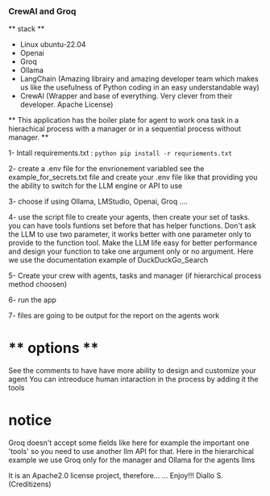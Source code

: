 ### CrewAI and Groq

** stack **
- Linux ubuntu-22.04
- Openai
- Groq
- Ollama
- LangChain (Amazing librairy and amazing developer team which makes us like the usefulness of Python coding in an easy understandable way)
- CrewAI (Wrapper and base of everything. Very clever from their developer. Apache License)

** This application has the boiler plate for agent to work ona  task in a hierachical process with a manager or in a sequential process without manager. **

1- Intall requirements.txt : ```python pip install -r requriements.txt```

2- create a .env file for the envrionement variabled see the example_for_secrets.txt file and create your .env file like that providing you the ability to switch for the LLM engine or API to use

3- choose if using Ollama, LMStudio, Openai, Groq ....

4- use the script file to create your agents, then create your set of tasks. you can have tools funtions set before that has helper functions. Don't ask the LLM to use two parameter, it works better with one parameter only to provide to the function tool. Make the LLM life easy for better performance and design your function to take one argument only or no argument. Here we use the documentation example of DuckDuckGo_Search

5- Create your crew with agents, tasks and manager (if hierarchical process method choosen)

6- run the app

7- files are going to be output for the report on the agents work


# ** options **
See the comments to have have more ability to design and customize your agent
You can intreoduce human intaraction in the process by adding it the tools


# notice
Groq doesn't accept some fields like here for example the important one  'tools' so you need to use another llm API for that.
Here in the hierarchical example we use Groq only for the manager and Ollama for the agents llms


It is an Apache2.0 license project, therefore...
... Enjoy!!!
Diallo S. (Creditizens)
